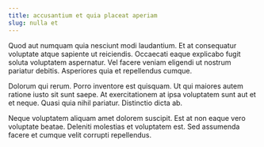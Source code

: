 ```yaml
---
title: accusantium et quia placeat aperiam
slug: nulla et
---
```


Quod aut numquam quia nesciunt modi laudantium. Et at consequatur voluptate atque sapiente ut reiciendis. Occaecati eaque explicabo fugit soluta voluptatem aspernatur. Vel facere veniam eligendi ut nostrum pariatur debitis. Asperiores quia et repellendus cumque.

Dolorum qui rerum. Porro inventore est quisquam. Ut qui maiores autem ratione iusto sit sunt saepe. At exercitationem at ipsa voluptatem sunt aut et et neque. Quasi quia nihil pariatur. Distinctio dicta ab.

Neque voluptatem aliquam amet dolorem suscipit. Est at non eaque vero voluptate beatae. Deleniti molestias et voluptatem est. Sed assumenda facere et cumque velit corrupti repellendus.
